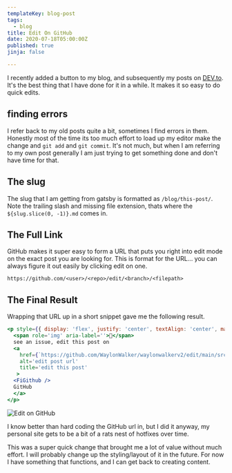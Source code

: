 ```yaml
---
templateKey: blog-post
tags:
  - blog
title: Edit On GitHub
date: 2020-07-18T05:00:00Z
published: true
jinja: false

---
```



I recently added a button to my blog, and subsequently my posts on
[DEV.to](https://dev.to/waylonwalker).  It's the best thing that I have done
for it in a while.  It makes it so easy to do quick edits.

## finding errors

I refer back to my old posts quite a bit, sometimes I find errors in them.
Honestly most of the time its too much effort to load up my editor make the
change and `git add` and `git commit`.  It's not much, but when I am referring
to my own post generally I am just trying to get something done and don't have
time for that.


## The slug

The slug that I am getting from gatsby is formatted as `/blog/this-post/`.
Note the trailing slash and missing file extension, thats where the
`${slug.slice(0, -1)}.md` comes in.


## The Full Link


GitHub makes it super easy to form a URL that puts you right into edit mode on
the exact post you are looking for.  This is format for the URL... you can
always figure it out easily by clicking edit on one.

```
https://github.com/<user>/<repo>/edit/<branch>/<filepath>
```

## The Final Result

Wrapping that URL up in a short snippet gave me the following result.

``` jsx
<p style={{ display: 'flex', justify: 'center', textAlign: 'center', margin: '3rem auto' }}>
  <span role='img' aria-label=''>👀</span>
  see an issue, edit this post on
  <a
    href={`https://github.com/WaylonWalker/waylonwalkerv2/edit/main/src/pages${slug.slice(0, -1)}.md`}
    alt='edit post url'
    title='edit this post'
   >
  <FiGithub />
  GitHub
  </a>
</p>
```
![Edit on GitHub](https://dev-to-uploads.s3.amazonaws.com/i/sgqd23rbbusjpfxqr7bl.PNG)

I know better than hard coding the GitHub url in, but I did it anyway, my
personal site gets to be a bit of a rats nest of hotfixes over time.

This was a super quick change that brought me a lot of value without much
effort.  I will probably change up the styling/layout of it in the future. For
now I have something that functions, and I can get back to creating content.
